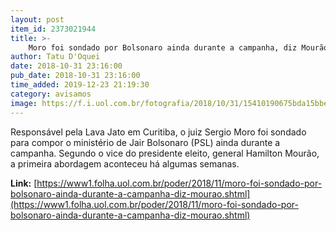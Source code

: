```yaml
---
layout: post
item_id: 2373021944
title: >-
    Moro foi sondado por Bolsonaro ainda durante a campanha, diz Mourão
author: Tatu D'Oquei
date: 2018-10-31 23:16:00
pub_date: 2018-10-31 23:16:00
time_added: 2019-12-23 21:19:30
category: avisamos
image: https://f.i.uol.com.br/fotografia/2018/10/31/15410190675bda15bbeb9a2_1541019067_3x2_rt.jpg
---
```


Responsável pela Lava Jato em Curitiba, o juiz Sergio Moro foi sondado para compor o ministério de Jair Bolsonaro (PSL) ainda durante a campanha. Segundo o vice do presidente eleito, general Hamilton Mourão, a primeira abordagem aconteceu há algumas semanas.

**Link:** [https://www1.folha.uol.com.br/poder/2018/11/moro-foi-sondado-por-bolsonaro-ainda-durante-a-campanha-diz-mourao.shtml](https://www1.folha.uol.com.br/poder/2018/11/moro-foi-sondado-por-bolsonaro-ainda-durante-a-campanha-diz-mourao.shtml)

